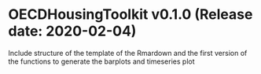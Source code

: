 OECDHousingToolkit v0.1.0 (Release date: 2020-02-04)
==============

Include structure of the template of the Rmardown and the first version of the functions to generate the barplots and timeseries plot

